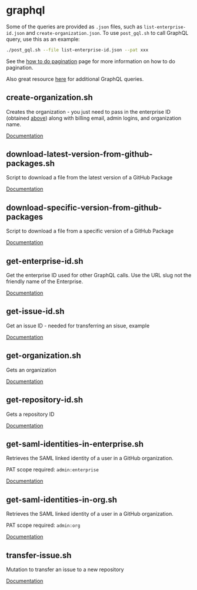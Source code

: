 # graphql

Some of the queries are provided as `.json` files, such as `list-enterprise-id.json` and `create-organization.json`. To use `post_gql.sh` to call GraphQL query, use this as an example:

```bash
./post_gql.sh --file list-enterprise-id.json --pat xxx
```

See the [how to do pagination](how-to-do-pagination.md) page for more information on how to do pagination.

Also great resource [here](https://github.com/github/platform-samples/tree/master/graphql/queries) for additional GraphQL queries.

## create-organization.sh

Creates the organization - you just need to pass in the enterprise ID (obtained [above](https://github.com/joshjohanning/github-misc-scripts/tree/main/graphql#list-enterprise-idjson)) along with billing email, admin logins, and organization name.

[Documentation](https://docs.github.com/en/graphql/reference/mutations#createenterpriseorganization)

## download-latest-version-from-github-packages.sh

Script to download a file from the latest version of a GitHub Package

[Documentation](https://docs.github.com/en/graphql/reference/objects#package)

## download-specific-version-from-github-packages

Script to download a file from a specific version of a GitHub Package

[Documentation](https://docs.github.com/en/graphql/reference/objects#package)

## get-enterprise-id.sh

Get the enterprise ID used for other GraphQL calls. Use the URL slug not the friendly name of the Enterprise.

[Documentation](https://docs.github.com/en/graphql/reference/queries#enterprise)

## get-issue-id.sh

Get an issue ID - needed for transferring an sisue, example

[Documentation](https://docs.github.com/en/graphql/reference/objects#issue)

## get-organization.sh

Gets an organization

[Documentation](https://docs.github.com/en/graphql/reference/queries#organization)

## get-repository-id.sh

Gets a repository ID

[Documentation](https://docs.github.com/en/graphql/reference/queries#repository)

## get-saml-identities-in-enterprise.sh

Retrieves the SAML linked identity of a user in a GitHub organization.

PAT scope required: `admin:enterprise`

[Documentation](https://docs.github.com/en/graphql/reference/objects#enterpriseidentityprovider)

## get-saml-identities-in-org.sh

Retrieves the SAML linked identity of a user in a GitHub organization.

PAT scope required: `admin:org`

[Documentation](https://docs.github.com/en/graphql/reference/objects#organizationidentityprovider)

## transfer-issue.sh

Mutation to transfer an issue to a new repository

[Documentation](https://docs.github.com/en/graphql/reference/mutations#transferissue)
